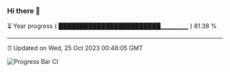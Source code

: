 ### Hi there 👋

⏳ Year progress { ████████████████████████▁▁▁▁▁▁ } 81.38 %

---

⏰ Updated on Wed, 25 Oct 2023 00:48:05 GMT

![Progress Bar CI](https://github.com/liununu/liununu/workflows/Progress%20Bar%20CI/badge.svg)
